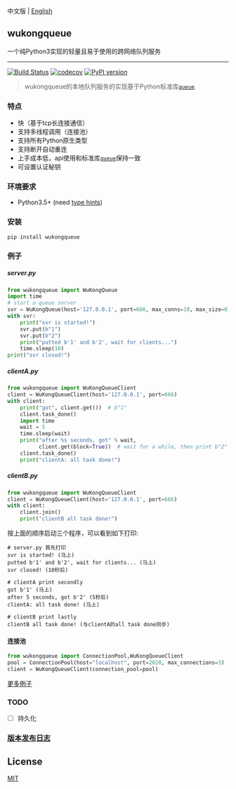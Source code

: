 中文版 | [English][English]
## wukongqueue

一个纯Python3实现的轻量且易于使用的跨网络队列服务

---
[![Build Status](https://travis-ci.com/chaseSpace/wukongqueue.svg?branch=master)](https://travis-ci.com/chaseSpace/wukongqueue)
[![codecov](https://codecov.io/gh/chaseSpace/WukongQueue/branch/master/graph/badge.svg)](https://codecov.io/gh/chaseSpace/WukongQueue)
[![PyPI version](https://badge.fury.io/py/wukongqueue.svg)](https://badge.fury.io/py/wukongqueue)

> wukongqueue的本地队列服务的实现基于Python标准库[`queue`][1].


### 特点
* 快（基于tcp长连接通信）
* 支持多线程调用（连接池）
* 支持所有Python原生类型
* 支持断开自动重连
* 上手成本低，api使用和标准库[`queue`][1]保持一致
* 可设置认证秘钥


### 环境要求
* Python3.5+ (need [type hints](https://www.python.org/dev/peps/pep-0484/))

### 安装
`pip install wukongqueue`
 
### 例子
##### server.py
```python
from wukongqueue import WuKongQueue
import time
# start a queue server
svr = WuKongQueue(host='127.0.0.1', port=666, max_conns=10, max_size=0)
with svr:
    print("svr is started!")
    svr.put(b"1")
    svr.put(b"2")
    print("putted b'1' and b'2', wait for clients...")
    time.sleep(10)
print("svr closed!")
```

##### clientA.py
```python
from wukongqueue import WuKongQueueClient
client = WuKongQueueClient(host='127.0.0.1', port=666)
with client:
    print("got", client.get())  # b"1"
    client.task_done()
    import time
    wait = 5
    time.sleep(wait)
    print("after %s seconds, got" % wait,
          client.get(block=True))  # wait for a while, then print b"2"
    client.task_done()
    print("clientA: all task done!")
```

##### clientB.py
```python
from wukongqueue import WuKongQueueClient
client = WuKongQueueClient(host='127.0.0.1', port=666)
with client:
    client.join()
    print("clientB all task done!")
```
按上面的顺序启动三个程序，可以看到如下打印:
```
# server.py 首先打印
svr is started! (马上)
putted b'1' and b'2', wait for clients... (马上)
svr closed! (10秒后)

# clientA print secondly
got b'1' (马上)
after 5 seconds, got b'2' (5秒后)
clientA: all task done! (马上)

# clientB print lastly
clientB all task done! (与clientA的all task done同步)
```

#### 连接池
```python
from wukongqueue import ConnectionPool,WuKongQueueClient
pool = ConnectionPool(host="localhost", port=2020, max_connections=3)
client = WuKongQueueClient(connection_pool=pool)
```

[更多例子](https://github.com/chaseSpace/wukongqueue/blob/master/_examples)

### TODO
- [ ] 持久化

### [版本发布日志](https://github.com/chaseSpace/wukongqueue/blob/master/RELEASELOG.md)

## License
[MIT](https://github.com/chaseSpace/WukongQueue/blob/master/LICENSE)

[1]: https://docs.python.org/3.6/library/queue.html
[Chinese]: https://github.com/chaseSpace/wukongqueue/blob/master/README.md
[English]: https://github.com/chaseSpace/wukongqueue/blob/master/README_ENG.md